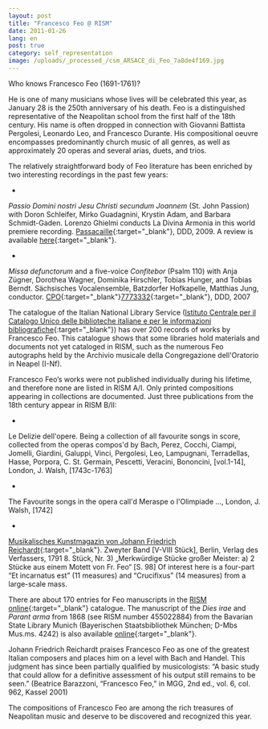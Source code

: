 ```yaml
---
layout: post
title: "Francesco Feo @ RISM"
date: 2011-01-26
lang: en
post: true
category: self_representation
image: /uploads/_processed_/csm_ARSACE_di_Feo_7a8de4f169.jpg
---
```



Who knows Francesco Feo (1691-1761)?

He is one of many musicians whose lives will be celebrated this year, as January 28 is the 250th anniversary of his death. Feo is a distinguished representative of the Neapolitan school from the first half of the 18th century. His name is often dropped in connection with Giovanni Battista Pergolesi, Leonardo Leo, and Francesco Durante. His compositional oeuvre encompasses predominantly church music of all genres, as well as approximately 20 operas and several arias, duets, and trios.

The relatively straightforward body of Feo literature has been enriched by two interesting recordings in the past few years:

-

_Passio Domini nostri Jesu Christi secundum Joannem_ (St. John Passion) with Doron Schleifer, Mirko Guadagnini, Krystin Adam, and Barbara Schmidt-Gaden. Lorenzo Ghielmi conducts La Divina Armonia in this world premiere recording. [Passacaille](http://www.passacaille.be/CD.aspx?ID=81){:target="_blank"}, DDD, 2009. A review is available [here](http://www.mascellaro.it/node/41795){:target="_blank"}.

-

_Missa defunctorum_ and a five-voice _Confitebor_ (Psalm 110) with Anja Zügner, Dorothea Wagner, Dominika Hirschler, Tobias Hunger, and Tobias Berndt. Sächsisches Vocalensemble, Batzdorfer Hofkapelle, Matthias Jung, conductor. [CPO](http://www.prestoclassical.co.uk/r/CPO/7773332){:target="_blank"}[7773332](http://www.prestoclassical.co.uk/r/CPO/7773332){:target="_blank"}, DDD, 2007



The catalogue of the Italian National Library Service ([Istituto Centrale per il Catalogo Unico delle biblioteche italiane e per le informazioni bibliografiche](http://opac.sbn.it/opacsbn/opac/iccu/musica.jsp){:target="_blank"}) has over 200 records of works by Francesco Feo. This catalogue shows that some libraries hold materials and documents not yet cataloged in RISM, such as the numerous Feo autographs held by the Archivio musicale della Congregazione dell'Oratorio in Neapel (I-Nf).

Francesco Feo’s works were not published individually during his lifetime, and therefore none are listed in RISM A/I. Only printed compositions appearing in collections are documented. Just three publications from the 18th century appear in RISM B/II:

-

Le Delizie dell'opere. Being a collection of all favourite songs in score, collected from the operas compos'd by Bach, Perez, Cocchi, Ciampi, Jomelli, Giardini, Galuppi, Vinci, Pergolesi, Leo, Lampugnani, Terradellas, Hasse, Porpora, C. St. Germain, Pescetti, Veracini, Bononcini, [vol.1-14], London, J. Walsh, [1743c-1763]

-

The Favourite songs in the opera call'd Meraspe o l'Olimpiade …, London, J. Walsh, [1742]

-

[Musikalisches Kunstmagazin von Johann Friedrich Reichardt](http://ia700303.us.archive.org/16/items/MusikalischesKunstmagazinBd.21791/ReichardtMusikalischesKunstmagazinB21791_text.pdf){:target="_blank"}. Zweyter Band [V-VIII Stück], Berlin, Verlag des Verfassers, 1791
8. Stück, Nr. 3) „Merkwürdige Stücke großer Meister: a) 2 Stücke aus einem Motett von Fr. Feo“ [S. 98] Of interest here is a four-part “Et incarnatus est” (11 measures) and “Crucifixus” (14 measures) from a large-scale mass.



There are about 170 entries for Feo manuscripts in the [RISM online](https://opac.rism.info/search?View=rism&author=Francesco+Feo){:target="_blank"} catalogue. The manuscript of the _Dies irae_ and _Parant arma_ from 1868 (see RISM number 455022884) from the Bavarian State Library Munich (Bayerischen Staatsbibliothek München; D-Mbs Mus.ms. 4242) is also available [online](http://daten.digitale-sammlungen.de/~db/bsb00004706/images/){:target="_blank"}.

Johann Friedrich Reichardt praises Francesco Feo as one of the greatest Italian composers and places him on a level with Bach and Handel. This judgment has since been partially qualified by musicologists: “A basic study that could allow for a definitive assessment of his output still remains to be seen.” (Beatrice Barazzoni, “Francesco Feo,” in MGG, 2nd ed., vol. 6, col. 962, Kassel 2001)

The compositions of Francesco Feo are among the rich treasures of Neapolitan music and deserve to be discovered and recognized this year.